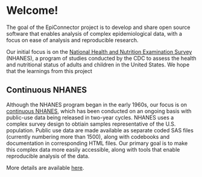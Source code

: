# Welcome!

The goal of the EpiConnector project is to develop and share open source software that enables analysis of complex epidemiological data, with a focus on ease of analysis and reproducible research.

Our initial focus is on the [National Health and Nutrition Examination Survey](https://www.cdc.gov/nchs/nhanes/) (NHANES), a program of studies conducted by the CDC to assess the health and nutritional status of adults and children in the United States. We hope that the learnings from this project 

## Continuous NHANES

Although the NHANES program began in the early 1960s, our focus is on [continuous NHANES](https://wwwn.cdc.gov/nchs/nhanes/ContinuousNhanes/Default.aspx), which has been conducted on an ongoing basis with public-use data being released in two-year cycles. NHANES uses a complex survey design to obtiain samples representative of the U.S. population. Public use data are made available as separate coded SAS files (currently numbering more than 1500), along with codebooks and documentation in corresponding HTML files. Our primary goal is to make this complex data more easily accessible, along with tools that enable reproducible analysis of the data.

More details are available [here](./nhanes-docs/).




